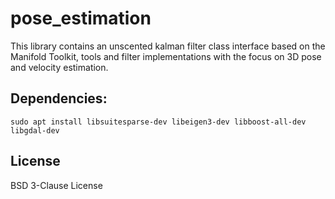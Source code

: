 pose_estimation
=============
This library contains an unscented kalman filter class interface based on the Manifold Toolkit,
tools and filter implementations with the focus on 3D pose and velocity estimation. 

## Dependencies:

`sudo apt install libsuitesparse-dev libeigen3-dev libboost-all-dev libgdal-dev`


License
-------
BSD 3-Clause License
